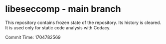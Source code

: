 # libeseccomp - main branch

This repository contains frozen state of the repository.
Its history is cleared. It is used only for static code
analysis with Codacy.

Commit Time: 1704782569